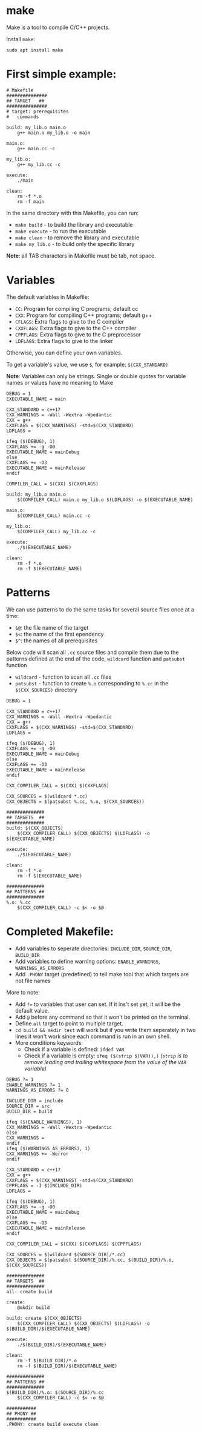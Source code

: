 # make
Make is a tool to compile C/C++ projects.

Install `make`:
```
sudo apt install make
```

# First simple example:
```make
# Makefile
###############
## TARGET   ##
###############
# target: prerequisites
#	commands

build: my_lib.o main.o
	g++ main.o my_lib.o -o main

main.o:
	g++ main.cc -c

my_lib.o:
	g++ my_lib.cc -c

execute:
	./main

clean:
	rm -f *.o
	rm -f main
```
In the same directory with this Makefile, you can run:
- `make build`    - to build the library and executable
- `make execute`  - to run the executable
- `make clean`    - to remove the library and executable
- `make my_lib.o` - to build only the specific library

__Note__: all TAB characters in Makefile must be tab, not space.

# Variables
The default variables in Makefile:
- `CC`: Program for compiling C programs; default cc
- `CXX`: Program for compiling C++ programs; default g++
- `CFLAGS`: Extra flags to give to the C compiler
- `CXXFLAGS`: Extra flags to give to the C++ compiler
- `CPPFLAGS`: Extra flags to give to the C preprocessor
- `LDFLAGS`: Extra flags to give to the linker

Otherwise, you can define your own variables.

To get a variable's value, we use `$`, for example: `$(CXX_STANDARD)`

__Note__: Variables can only be strings. Single or double quotes for variable names or values have no meaning to Make
```make
DEBUG = 1
EXECUTABLE_NAME = main

CXX_STANDARD = c++17
CXX_WARNINGS = -Wall -Wextra -Wpedantic
CXX = g++
CXXFLAGS = $(CXX_WARNINGS) -std=$(CXX_STANDARD)
LDFLAGS =

ifeq ($(DEBUG), 1)
CXXFLAGS += -g -O0
EXECUTABLE_NAME = mainDebug
else
CXXFLAGS += -O3
EXECUTABLE_NAME = mainRelease
endif

COMPILER_CALL = $(CXX) $(CXXFLAGS)

build: my_lib.o main.o
	$(COMPILER_CALL) main.o my_lib.o $(LDFLAGS) -o $(EXECUTABLE_NAME)

main.o:
	$(COMPILER_CALL) main.cc -c

my_lib.o:
	$(COMPILER_CALL) my_lib.cc -c

execute:
	./$(EXECUTABLE_NAME)

clean:
	rm -f *.o
	rm -f $(EXECUTABLE_NAME)
```

# Patterns
We can use patterns to do the same tasks for several source files once at a time:
- `$@`: the file name of the target
- `$<`: the name of the first ependency
- `$^`: the names of all prerequisites

Below code will scan all `.cc` source files and compile them due to the patterns defined at the end of the code, `wildcard` function and `patsubst` function
- `wildcard` - function to scan all `.cc` files
- `patsubst` - function to create `%.o` corresponding to `%.cc` in the `$(CXX_SOURCES)` directory
```make
DEBUG = 1

CXX_STANDARD = c++17
CXX_WARNINGS = -Wall -Wextra -Wpedantic
CXX = g++
CXXFLAGS = $(CXX_WARNINGS) -std=$(CXX_STANDARD)
LDFLAGS =

ifeq ($(DEBUG), 1)
CXXFLAGS += -g -O0
EXECUTABLE_NAME = mainDebug
else
CXXFLAGS += -O3
EXECUTABLE_NAME = mainRelease
endif

CXX_COMPILER_CALL = $(CXX) $(CXXFLAGS)

CXX_SOURCES = $(wildcard *.cc)
CXX_OBJECTS = $(patsubst %.cc, %.o, $(CXX_SOURCES))

##############
## TARGETS  ##
##############
build: $(CXX_OBJECTS)
	$(CXX_COMPILER_CALL) $(CXX_OBJECTS) $(LDFLAGS) -o $(EXECUTABLE_NAME)

execute:
	./$(EXECUTABLE_NAME)

clean:
	rm -f *.o
	rm -f $(EXECUTABLE_NAME)

##############
## PATTERNS ##
##############
%.o: %.cc
	$(CXX_COMPILER_CALL) -c $< -o $@
```

# Completed Makefile:
- Add variables to seperate directories: `INCLUDE_DIR`, `SOURCE_DIR`, `BUILD_DIR`
- Add variables to define warning options: `ENABLE_WARNINGS`, `WARNINGS_AS_ERRORS`
- Add `.PHONY` target (predefined) to tell make tool that which targets are not file names

More to note:
- Add `?=` to variables that user can set. If it ins't set yet, it will be the default value.
- Add `@` before any command so that it won't be printed on the terminal.
- Define `all` target to point to multiple target.
- `cd build && mkdir test` will work but if you write them seperately in two lines it won't work since each command is run in an own shell.
- More conditions keywords:
    - Check if a variable is defined: `ifdef VAR`
    - Check if a variable is empty: `ifeq ($(strip $(VAR)),)`
_(`strip` is to remove leading and trailing whitespace from the value of the `VAR` variable)_
```make
DEBUG ?= 1
ENABLE_WARNINGS ?= 1
WARNINGS_AS_ERRORS ?= 0

INCLUDE_DIR = include
SOURCE_DIR = src
BUILD_DIR = build

ifeq ($(ENABLE_WARNINGS), 1)
CXX_WARNINGS = -Wall -Wextra -Wpedantic
else
CXX_WARNINGS =
endif
ifeq ($(WARNINGS_AS_ERRORS), 1)
CXX_WARNINGS += -Werror
endif

CXX_STANDARD = c++17
CXX = g++
CXXFLAGS = $(CXX_WARNINGS) -std=$(CXX_STANDARD)
CPPFLAGS = -I $(INCLUDE_DIR)
LDFLAGS =

ifeq ($(DEBUG), 1)
CXXFLAGS += -g -O0
EXECUTABLE_NAME = mainDebug
else
CXXFLAGS += -O3
EXECUTABLE_NAME = mainRelease
endif

CXX_COMPILER_CALL = $(CXX) $(CXXFLAGS) $(CPPFLAGS)

CXX_SOURCES = $(wildcard $(SOURCE_DIR)/*.cc)
CXX_OBJECTS = $(patsubst $(SOURCE_DIR)/%.cc, $(BUILD_DIR)/%.o, $(CXX_SOURCES))

##############
## TARGETS  ##
##############
all: create build

create:
	@mkdir build

build: create $(CXX_OBJECTS)
	$(CXX_COMPILER_CALL) $(CXX_OBJECTS) $(LDFLAGS) -o $(BUILD_DIR)/$(EXECUTABLE_NAME)

execute:
	./$(BUILD_DIR)/$(EXECUTABLE_NAME)

clean:
	rm -f $(BUILD_DIR)/*.o
	rm -f $(BUILD_DIR)/$(EXECUTABLE_NAME)

##############
## PATTERNS ##
##############
$(BUILD_DIR)/%.o: $(SOURCE_DIR)/%.cc
	$(CXX_COMPILER_CALL) -c $< -o $@

###########
## PHONY ##
###########
.PHONY: create build execute clean
```

